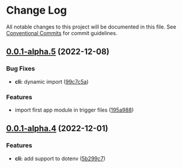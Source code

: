 # Change Log

All notable changes to this project will be documented in this file.
See [Conventional Commits](https://conventionalcommits.org) for commit guidelines.

## [0.0.1-alpha.5](https://github.com/its-bluish/bluish/compare/@bluish/cli@0.0.1-alpha.4...@bluish/cli@0.0.1-alpha.5) (2022-12-08)


### Bug Fixes

* **cli:** dynamic import ([99c7c5a](https://github.com/its-bluish/bluish/commit/99c7c5a8aaffdd73795dffcb86e97e2234a708a8))


### Features

* import first app module in trigger files ([195a988](https://github.com/its-bluish/bluish/commit/195a9888754667e69c8b92a7907479c2c652f74e))





## [0.0.1-alpha.4](https://github.com/its-bluish/bluish/compare/@bluish/cli@0.0.1-alpha.3...@bluish/cli@0.0.1-alpha.4) (2022-12-01)


### Features

* **cli:** add support to dotenv ([5b299c7](https://github.com/its-bluish/bluish/commit/5b299c769341f85a959566876fb4d6797f272159))

